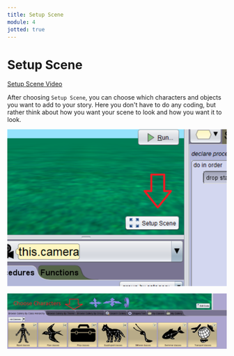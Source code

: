 ```yaml
---
title: Setup Scene
module: 4
jotted: true
---
```


# Setup Scene

<p><a href="//www.youtube.com/embed/fIiOCPScZas" data-lity>Setup Scene Video</a></p>

After choosing `Setup Scene`, you can choose which characters and objects you want to add to your story.  Here you don't have to do any coding, but rather think about how you want your scene to look and how you want it to look.

<p><img src="../imgs/SetupScene.png" alt="Set up Scence" /></p>

<p><img src="../imgs/ChooseCharacters.png" alt="Choose Characters" /></p>